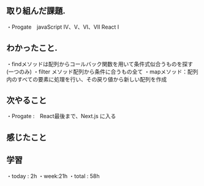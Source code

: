 ## 取り組んだ課題. 
・Progate　javaScript Ⅳ、Ⅴ、Ⅵ、Ⅶ React Ⅰ
## わかったこと. 
・findメソッドは配列からコールバック関数を用いて条件式似合うものを探す(一つのみ)
・filter メソッド配列から条件に合うもの全て
・mapメソッド：配列内のすべての要素に処理を行い、その戻り値から新しい配列を作成
 ## 次やること 　　　            
・Progate :　React最後まで、Next.js に入る

## 感じたこと

## 学習
・today : 2h 
・week:21h
・total : 58h